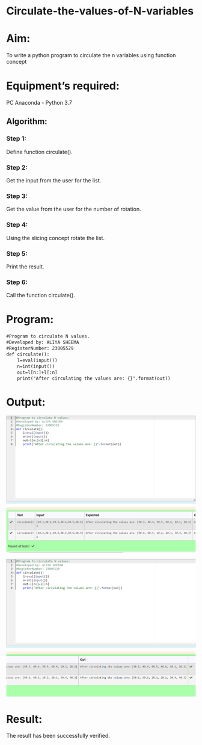 # Circulate-the-values-of-N-variables
# Aim:
To write a python program to circulate the n variables using function concept
# Equipment’s required:
PC
Anaconda - Python 3.7
## Algorithm: 
### Step 1: 
Define function circulate().

### Step 2: 
Get the input from the user for the list.

### Step 3: 
Get the value from the user for the number of rotation.

### Step 4: 
Using the slicing concept rotate the list.

### Step 5: 
Print the result.

### Step 6: 
Call the function circulate().

# Program:
``````
#Program to circulate N values.
#Developed by: ALIYA SHEEMA
#RegisterNumber: 23005529
def circulate():
    l=eval(input())
    n=int(input())
    out=l[n:]+l[:n]
    print("After circulating the values are: {}".format(out))
``````
# Output:

![Alt text](<Screenshot 2023-10-26 084707.png>)

![Alt text](<Screenshot 2023-10-26 085011.png>)

# Result:
The result has been successfully verified.